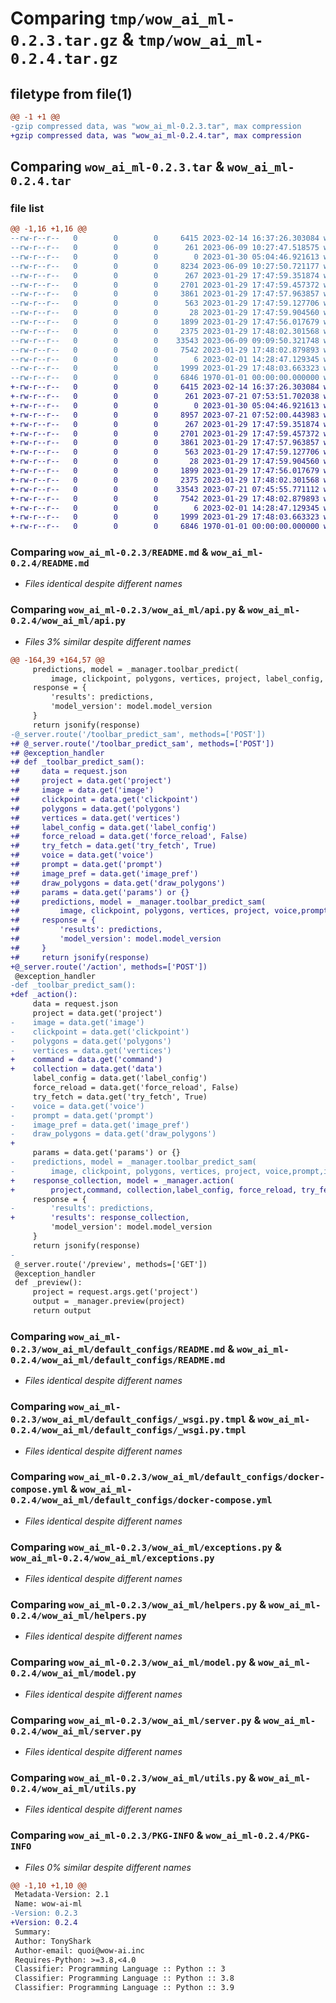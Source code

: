 # Comparing `tmp/wow_ai_ml-0.2.3.tar.gz` & `tmp/wow_ai_ml-0.2.4.tar.gz`

## filetype from file(1)

```diff
@@ -1 +1 @@
-gzip compressed data, was "wow_ai_ml-0.2.3.tar", max compression
+gzip compressed data, was "wow_ai_ml-0.2.4.tar", max compression
```

## Comparing `wow_ai_ml-0.2.3.tar` & `wow_ai_ml-0.2.4.tar`

### file list

```diff
@@ -1,16 +1,16 @@
--rw-r--r--   0        0        0     6415 2023-02-14 16:37:26.303084 wow_ai_ml-0.2.3/README.md
--rw-r--r--   0        0        0      261 2023-06-09 10:27:47.518575 wow_ai_ml-0.2.3/pyproject.toml
--rw-r--r--   0        0        0        0 2023-01-30 05:04:46.921613 wow_ai_ml-0.2.3/wow_ai_ml/__init__.py
--rw-r--r--   0        0        0     8234 2023-06-09 10:27:50.721177 wow_ai_ml-0.2.3/wow_ai_ml/api.py
--rw-r--r--   0        0        0      267 2023-01-29 17:47:59.351874 wow_ai_ml-0.2.3/wow_ai_ml/default_configs/Dockerfile
--rw-r--r--   0        0        0     2701 2023-01-29 17:47:59.457372 wow_ai_ml-0.2.3/wow_ai_ml/default_configs/README.md
--rw-r--r--   0        0        0     3861 2023-01-29 17:47:57.963857 wow_ai_ml-0.2.3/wow_ai_ml/default_configs/_wsgi.py.tmpl
--rw-r--r--   0        0        0      563 2023-01-29 17:47:59.127706 wow_ai_ml-0.2.3/wow_ai_ml/default_configs/docker-compose.yml
--rw-r--r--   0        0        0       28 2023-01-29 17:47:59.904560 wow_ai_ml-0.2.3/wow_ai_ml/default_configs/requirements.txt
--rw-r--r--   0        0        0     1899 2023-01-29 17:47:56.017679 wow_ai_ml-0.2.3/wow_ai_ml/exceptions.py
--rw-r--r--   0        0        0     2375 2023-01-29 17:48:02.301568 wow_ai_ml-0.2.3/wow_ai_ml/helpers.py
--rw-r--r--   0        0        0    33543 2023-06-09 09:09:50.321748 wow_ai_ml-0.2.3/wow_ai_ml/model.py
--rw-r--r--   0        0        0     7542 2023-01-29 17:48:02.879893 wow_ai_ml-0.2.3/wow_ai_ml/server.py
--rw-r--r--   0        0        0        6 2023-02-01 14:28:47.129345 wow_ai_ml-0.2.3/wow_ai_ml/templates/preview.html
--rw-r--r--   0        0        0     1999 2023-01-29 17:48:03.663323 wow_ai_ml-0.2.3/wow_ai_ml/utils.py
--rw-r--r--   0        0        0     6846 1970-01-01 00:00:00.000000 wow_ai_ml-0.2.3/PKG-INFO
+-rw-r--r--   0        0        0     6415 2023-02-14 16:37:26.303084 wow_ai_ml-0.2.4/README.md
+-rw-r--r--   0        0        0      261 2023-07-21 07:53:51.702038 wow_ai_ml-0.2.4/pyproject.toml
+-rw-r--r--   0        0        0        0 2023-01-30 05:04:46.921613 wow_ai_ml-0.2.4/wow_ai_ml/__init__.py
+-rw-r--r--   0        0        0     8957 2023-07-21 07:52:00.443983 wow_ai_ml-0.2.4/wow_ai_ml/api.py
+-rw-r--r--   0        0        0      267 2023-01-29 17:47:59.351874 wow_ai_ml-0.2.4/wow_ai_ml/default_configs/Dockerfile
+-rw-r--r--   0        0        0     2701 2023-01-29 17:47:59.457372 wow_ai_ml-0.2.4/wow_ai_ml/default_configs/README.md
+-rw-r--r--   0        0        0     3861 2023-01-29 17:47:57.963857 wow_ai_ml-0.2.4/wow_ai_ml/default_configs/_wsgi.py.tmpl
+-rw-r--r--   0        0        0      563 2023-01-29 17:47:59.127706 wow_ai_ml-0.2.4/wow_ai_ml/default_configs/docker-compose.yml
+-rw-r--r--   0        0        0       28 2023-01-29 17:47:59.904560 wow_ai_ml-0.2.4/wow_ai_ml/default_configs/requirements.txt
+-rw-r--r--   0        0        0     1899 2023-01-29 17:47:56.017679 wow_ai_ml-0.2.4/wow_ai_ml/exceptions.py
+-rw-r--r--   0        0        0     2375 2023-01-29 17:48:02.301568 wow_ai_ml-0.2.4/wow_ai_ml/helpers.py
+-rw-r--r--   0        0        0    33543 2023-07-21 07:45:55.771112 wow_ai_ml-0.2.4/wow_ai_ml/model.py
+-rw-r--r--   0        0        0     7542 2023-01-29 17:48:02.879893 wow_ai_ml-0.2.4/wow_ai_ml/server.py
+-rw-r--r--   0        0        0        6 2023-02-01 14:28:47.129345 wow_ai_ml-0.2.4/wow_ai_ml/templates/preview.html
+-rw-r--r--   0        0        0     1999 2023-01-29 17:48:03.663323 wow_ai_ml-0.2.4/wow_ai_ml/utils.py
+-rw-r--r--   0        0        0     6846 1970-01-01 00:00:00.000000 wow_ai_ml-0.2.4/PKG-INFO
```

### Comparing `wow_ai_ml-0.2.3/README.md` & `wow_ai_ml-0.2.4/README.md`

 * *Files identical despite different names*

### Comparing `wow_ai_ml-0.2.3/wow_ai_ml/api.py` & `wow_ai_ml-0.2.4/wow_ai_ml/api.py`

 * *Files 3% similar despite different names*

```diff
@@ -164,39 +164,57 @@
     predictions, model = _manager.toolbar_predict(
         image, clickpoint, polygons, vertices, project, label_config, force_reload, try_fetch, **params)
     response = {
         'results': predictions,
         'model_version': model.model_version
     }
     return jsonify(response)
-@_server.route('/toolbar_predict_sam', methods=['POST'])
+# @_server.route('/toolbar_predict_sam', methods=['POST'])
+# @exception_handler
+# def _toolbar_predict_sam():
+#     data = request.json
+#     project = data.get('project')
+#     image = data.get('image')
+#     clickpoint = data.get('clickpoint')
+#     polygons = data.get('polygons')
+#     vertices = data.get('vertices')
+#     label_config = data.get('label_config')
+#     force_reload = data.get('force_reload', False)
+#     try_fetch = data.get('try_fetch', True)
+#     voice = data.get('voice')
+#     prompt = data.get('prompt')
+#     image_pref = data.get('image_pref')
+#     draw_polygons = data.get('draw_polygons')
+#     params = data.get('params') or {}
+#     predictions, model = _manager.toolbar_predict_sam(
+#         image, clickpoint, polygons, vertices, project, voice,prompt,image_pref,draw_polygons,label_config, force_reload, try_fetch, **params)
+#     response = {
+#         'results': predictions,
+#         'model_version': model.model_version
+#     }
+#     return jsonify(response)
+@_server.route('/action', methods=['POST'])
 @exception_handler
-def _toolbar_predict_sam():
+def _action():
     data = request.json
     project = data.get('project')
-    image = data.get('image')
-    clickpoint = data.get('clickpoint')
-    polygons = data.get('polygons')
-    vertices = data.get('vertices')
+    command = data.get('command')
+    collection = data.get('data')
     label_config = data.get('label_config')
     force_reload = data.get('force_reload', False)
     try_fetch = data.get('try_fetch', True)
-    voice = data.get('voice')
-    prompt = data.get('prompt')
-    image_pref = data.get('image_pref')
-    draw_polygons = data.get('draw_polygons')
+    
     params = data.get('params') or {}
-    predictions, model = _manager.toolbar_predict_sam(
-        image, clickpoint, polygons, vertices, project, voice,prompt,image_pref,draw_polygons,label_config, force_reload, try_fetch, **params)
+    response_collection, model = _manager.action(
+        project,command, collection,label_config, force_reload, try_fetch, **params)
     response = {
-        'results': predictions,
+        'results': response_collection,
         'model_version': model.model_version
     }
     return jsonify(response)
-
 @_server.route('/preview', methods=['GET'])
 @exception_handler
 def _preview():
     project = request.args.get('project')
     output = _manager.preview(project)
     return output
```

### Comparing `wow_ai_ml-0.2.3/wow_ai_ml/default_configs/README.md` & `wow_ai_ml-0.2.4/wow_ai_ml/default_configs/README.md`

 * *Files identical despite different names*

### Comparing `wow_ai_ml-0.2.3/wow_ai_ml/default_configs/_wsgi.py.tmpl` & `wow_ai_ml-0.2.4/wow_ai_ml/default_configs/_wsgi.py.tmpl`

 * *Files identical despite different names*

### Comparing `wow_ai_ml-0.2.3/wow_ai_ml/default_configs/docker-compose.yml` & `wow_ai_ml-0.2.4/wow_ai_ml/default_configs/docker-compose.yml`

 * *Files identical despite different names*

### Comparing `wow_ai_ml-0.2.3/wow_ai_ml/exceptions.py` & `wow_ai_ml-0.2.4/wow_ai_ml/exceptions.py`

 * *Files identical despite different names*

### Comparing `wow_ai_ml-0.2.3/wow_ai_ml/helpers.py` & `wow_ai_ml-0.2.4/wow_ai_ml/helpers.py`

 * *Files identical despite different names*

### Comparing `wow_ai_ml-0.2.3/wow_ai_ml/model.py` & `wow_ai_ml-0.2.4/wow_ai_ml/model.py`

 * *Files identical despite different names*

### Comparing `wow_ai_ml-0.2.3/wow_ai_ml/server.py` & `wow_ai_ml-0.2.4/wow_ai_ml/server.py`

 * *Files identical despite different names*

### Comparing `wow_ai_ml-0.2.3/wow_ai_ml/utils.py` & `wow_ai_ml-0.2.4/wow_ai_ml/utils.py`

 * *Files identical despite different names*

### Comparing `wow_ai_ml-0.2.3/PKG-INFO` & `wow_ai_ml-0.2.4/PKG-INFO`

 * *Files 0% similar despite different names*

```diff
@@ -1,10 +1,10 @@
 Metadata-Version: 2.1
 Name: wow-ai-ml
-Version: 0.2.3
+Version: 0.2.4
 Summary: 
 Author: TonyShark
 Author-email: quoi@wow-ai.inc
 Requires-Python: >=3.8,<4.0
 Classifier: Programming Language :: Python :: 3
 Classifier: Programming Language :: Python :: 3.8
 Classifier: Programming Language :: Python :: 3.9
```

